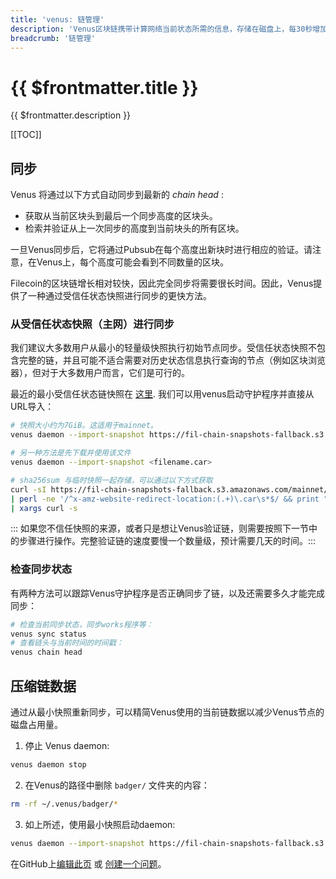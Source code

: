 ```yaml
---
title: 'venus: 链管理'
description: 'Venus区块链携带计算网络当前状态所需的信息，存储在磁盘上，每30秒增加一个新的块。本指南解释了如何管理th链的几个方面。'
breadcrumb: '链管理'
---
```


# {{ $frontmatter.title }}

{{ $frontmatter.description }}

[[TOC]]

## 同步

Venus 将通过以下方式自动同步到最新的 _chain head_ :

- 获取从当前区块头到最后一个同步高度的区块头。
- 检索并验证从上一次同步的高度到当前块头的所有区块。

一旦Venus同步后，它将通过Pubsub在每个高度出新块时进行相应的验证。请注意，在Venus上，每个高度可能会看到不同数量的区块。

Filecoin的区块链增长相对较快，因此完全同步将需要很长时间。因此，Venus提供了一种通过受信任状态快照进行同步的更快方法。

### 从受信任状态快照（主网）进行同步

我们建议大多数用户从最小的轻量级快照执行初始节点同步。受信任状态快照不包含完整的链，并且可能不适合需要对历史状态信息执行查询的节点（例如区块浏览器），但对于大多数用户而言，它们是可行的。

最近的最小受信任状态链快照在 [这里](https://fil-chain-snapshots-fallback.s3.amazonaws.com/mainnet/minimal_finality_stateroots_latest.car). 我们可以用venus启动守护程序并直接从URL导入：

```sh
# 快照大小约为7GiB。这适用于mainnet。
venus daemon --import-snapshot https://fil-chain-snapshots-fallback.s3.amazonaws.com/mainnet/minimal_finality_stateroots_latest.car

# 另一种方法是先下载并使用该文件
venus daemon --import-snapshot <filename.car>

# sha256sum 与临时快照一起存储，可以通过以下方式获取
curl -sI https://fil-chain-snapshots-fallback.s3.amazonaws.com/mainnet/minimal_finality_stateroots_latest.car \
| perl -ne '/^x-amz-website-redirect-location:(.+)\.car\s*$/ && print "$1.sha256sum"' \
| xargs curl -s
```

::: 如果您不信任快照的来源，或者只是想让Venus验证链，则需要按照下一节中的步骤进行操作。完整验证链的速度要慢一个数量级，预计需要几天的时间。:::

### 检查同步状态

有两种方法可以跟踪Venus守护程序是否正确同步了链，以及还需要多久才能完成同步：

```sh
# 检查当前同步状态，同步works程序等：
venus sync status
# 查看链头与当前时间的时间戳：
venus chain head
```

## 压缩链数据

通过从最小快照重新同步，可以精简Venus使用的当前链数据以减少Venus节点的磁盘占用量。

1. 停止 Venus daemon:

  ```bash
  venus daemon stop
  ```

2. 在Venus的路径中删除 `badger/` 文件夹的内容：

  ```bash
  rm -rf ~/.venus/badger/*
  ```
  
3. 如上所述，使用最小快照启动daemon:

  ```bash
  venus daemon --import-snapshot https://fil-chain-snapshots-fallback.s3.amazonaws.com/mainnet/minimal_finality_stateroots_latest.car
  ```

在GitHub上[编辑此页](https://github.com/filecoin-project/venus-docs/blob/master/docs/Chain.md) 或 [创建一个问题](https://github.com/filecoin-project/venus-docs/issues)。
